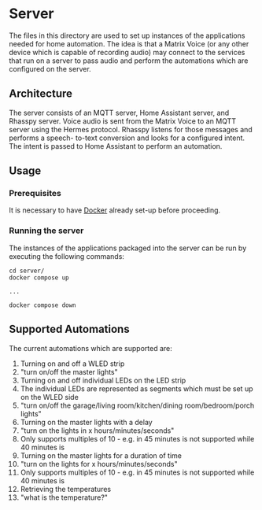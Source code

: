 # Server

The files in this directory are used to set up instances of
the applications needed for home automation. The idea is
that a Matrix Voice (or any other device which is capable
of recording audio) may connect to the services that run on
a server to pass audio and perform the automations which
are configured on the server.

## Architecture

The server consists of an MQTT server, Home Assistant
server, and Rhasspy server. Voice audio is sent from the
Matrix Voice to an MQTT server using the Hermes protocol.
Rhasspy listens for those messages and performs a speech-
to-text conversion and looks for a configured intent. The
intent is passed to Home Assistant to perform an
automation.

## Usage

### Prerequisites

It is necessary to have [Docker](https://www.docker.com/)
already set-up before proceeding.

### Running the server

The instances of the applications packaged into the server
can be run by executing the following commands:

``` shell
cd server/
docker compose up

...

docker compose down
```

## Supported Automations

The current automations which are supported are:

1. Turning on and off a WLED strip
  1. "turn on/off the master lights"
2. Turning on and off individual LEDs on the LED strip
  1. The individual LEDs are represented as segments which
  must be set up on the WLED side
  2. "turn on/off the garage/living room/kitchen/dining room/bedroom/porch lights"
3. Turning on the master lights with a delay
  1. "turn on the lights in x hours/minutes/seconds"
  2. Only supports multiples of 10 - e.g. in 45 minutes is not supported while 40 minutes is
4. Turning on the master lights for a duration of time
  1. "turn on the lights for x hours/minutes/seconds"
  2. Only supports multiples of 10 - e.g. in 45 minutes is not supported while 40 minutes is
5. Retrieving the temperatures
  1. "what is the temperature?"

